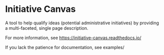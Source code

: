 # Initiative Canvas

A tool to help qualify ideas (potential administrative initiatives) by providing a multi-faceted, single page description.

For more information, see https://initiative-canvas.readthedocs.io/

If you lack the patience for documentation, see examples/